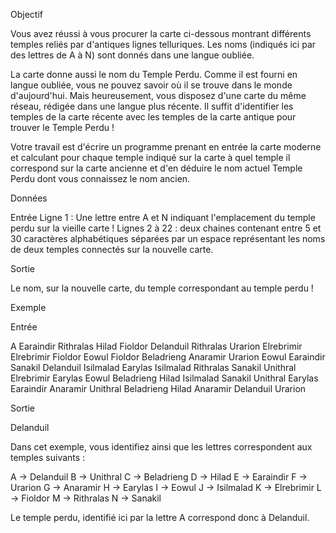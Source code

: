 Objectif

Vous avez réussi à vous procurer la carte ci-dessous montrant différents temples reliés par d'antiques lignes telluriques. Les noms (indiqués ici par des lettres de A à N) sont donnés dans une langue oubliée.



La carte donne aussi le nom du Temple Perdu. Comme il est fourni en langue oubliée, vous ne pouvez savoir où il se trouve dans le monde d'aujourd'hui. Mais heureusement, vous disposez d'une carte du même réseau, rédigée dans une langue plus récente. Il suffit d'identifier les temples de la carte récente avec les temples de la carte antique pour trouver le Temple Perdu !


Votre travail est d'écrire un programme prenant en entrée la carte moderne et calculant pour chaque temple indiqué sur la carte à quel temple il correspond sur la carte ancienne et d'en déduire le nom actuel Temple Perdu dont vous connaissez le nom ancien.

Données

Entrée
Ligne 1 : Une lettre entre A et N indiquant l'emplacement du temple perdu sur la vieille carte !
Lignes 2 à 22 : deux chaines contenant entre 5 et 30 caractères alphabétiques séparées par un espace représentant les noms de deux temples connectés sur la nouvelle carte.

Sortie

Le nom, sur la nouvelle carte, du temple correspondant au temple perdu !

Exemple

Entrée

A
Earaindir Rithralas
Hilad Fioldor
Delanduil Rithralas
Urarion Elrebrimir
Elrebrimir Fioldor
Eowul Fioldor
Beladrieng Anaramir
Urarion Eowul
Earaindir Sanakil
Delanduil Isilmalad
Earylas Isilmalad
Rithralas Sanakil
Unithral Elrebrimir
Earylas Eowul
Beladrieng Hilad
Isilmalad Sanakil
Unithral Earylas
Earaindir Anaramir
Unithral Beladrieng
Hilad Anaramir
Delanduil Urarion

Sortie

Delanduil

Dans cet exemple, vous identifiez ainsi que les lettres correspondent aux temples suivants :

A -> Delanduil
B -> Unithral
C -> Beladrieng
D -> Hilad
E -> Earaindir
F -> Urarion
G -> Anaramir
H -> Earylas
I -> Eowul
J -> Isilmalad
K -> Elrebrimir
L -> Fioldor
M -> Rithralas
N -> Sanakil

Le temple perdu, identifié ici par la lettre A correspond donc à Delanduil.
